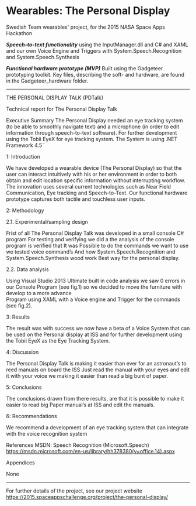 # Wearables: The Personal Display
Swedish Team wearables' project, for the 2015 NASA Space Apps Hackathon

___Speech-to-text functionality___
using the InputManager.dll and C# and XAML and our own Voice Engine and Triggers with System.Speech.Recognition and System.Speech.Synthesis

___Functional hardware prototype (MVP)___
Built using the Gadgeteer prototyping toolkit. Key files, describing the soft- and hardware, are found in the Gadgeteer_hardware folder.

_____________________________________________________________________________________________________________________________

THE PERSONAL DISPLAY TALK (PDTalk)

Technical report for The Personal Display Talk

Executive Summary
The Personal Display needed an eye tracking system (to be able to smoothly navigate text) and a microphone (in order to edit information through speech-to-text software). 
For further development using the Tobii EyeX for eye tracking system. The System is using .NET Framework 4.5¨

1: Introduction

We have developed a wearable device (The Personal Display) so that the user can interact intuitively with his or her environment in order to both obtain and edit location specific information without interrupting workflow. The innovation uses several current technologies such as Near Field Communication, Eye tracking and Speech-to-Text. Our functional hardware prototype captures both tactile and touchless user inputs.

2: Methodology

2.1. Experimental/sampling design

Frist of all The Personal Display Talk was developed in a small console C# program
For testing and verifying we did a the analysis of the console program is verified that 
It was Possible to do the commands we want to use we tested voice command’s
And how System.Speech.Recognition and System.Speech.Synthesis wood work 
Best way for the personal display.

2.2. Data analysis

Using Visual Studio 2013 Ultimate built in code analysis we saw 0 errors in our Console 
Program (see fig.1) so we decided to move the furniture with develop to a more advance  
Program using XAML with a Voice engine and Trigger for the commands (see fig.2).

3: Results

The result was with success we now have a beta of a Voice System that can be used on the Personal display at ISS and for further development using the Tobii EyeX as the Eye Tracking System.

4: Discussion

The Personal Display Talk is making it easier than ever for an astronaut’s to reed manuals on board the ISS
Just read the manual with your eyes and edit it with your voice we making it easier than read a big bunt of paper.

5: Conclusions

The conclusions drawn from there results, are that it is possible to make it easier to read big
Paper manual’s at ISS and edit the manuals.

6: Recommendations

We recommend a development of an eye tracking system that can integrate with the voice recognition system

References
MSDN: Speech Recognition (Microsoft.Speech)
https://msdn.microsoft.com/en-us/library/hh378380(v=office.14).aspx

Appendices

None
_____________________________________________________________________________________________________________________________
	






For further details of the project, see our project website
https://2015.spaceappschallenge.org/project/the-personal-display/
